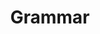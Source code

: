 ---
title: "Grammar"

categories: ['']

tags: ['Grammar']

arwords: 'القواعد النحوية'

arexps: []

enwords: ['Grammar']

enexps: []

arlexicons: 'ق'

enlexicons: 'G'

authors: ['Ruqayya Roshdy']

translators: ['']

citations: 'العربية والذكاء الاصطناعي'

sources: 'مركز الملك عبدالله بن عبدالعزيز الدولي لخدمة اللغة العربية'

word: "true"

slug: ""
---